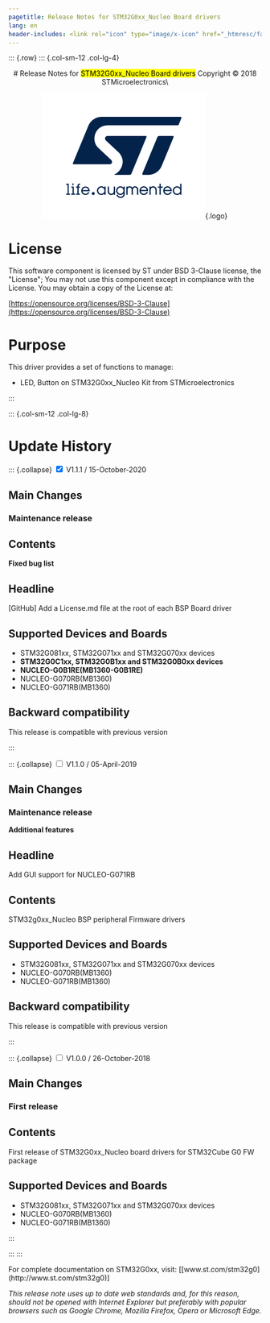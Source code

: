 ```yaml
---
pagetitle: Release Notes for STM32G0xx_Nucleo Board drivers
lang: en
header-includes: <link rel="icon" type="image/x-icon" href="_htmresc/favicon.png" />
---
```


::: {.row}
::: {.col-sm-12 .col-lg-4}

<center>
# Release Notes for <mark>STM32G0xx_Nucleo Board drivers</mark>
Copyright &copy; 2018 STMicroelectronics\
    
[![ST logo](_htmresc/st_logo_2020.png)](https://www.st.com){.logo}
</center>

# License

This software component is licensed by ST under BSD 3-Clause license, the "License"; You may not use this component except in compliance with the License. You may obtain a copy of the License at:

[https://opensource.org/licenses/BSD-3-Clause](https://opensource.org/licenses/BSD-3-Clause)

# Purpose

This driver provides a set of functions to manage:

- LED, Button on STM32G0xx_Nucleo Kit from STMicroelectronics

:::

::: {.col-sm-12 .col-lg-8}
# Update History
::: {.collapse}
<input type="checkbox" id="collapse-section3" checked aria-hidden="true">
<label for="collapse-section3" aria-hidden="true">V1.1.1 / 15-October-2020</label>
<div>

## Main Changes

### Maintenance release

## Contents

**Fixed bug list**

  Headline
  --------
  [GitHub] Add a License.md file at the root of each BSP Board driver

## Supported Devices and Boards
- STM32G081xx, STM32G071xx and STM32G070xx devices
- **STM32G0C1xx, STM32G0B1xx and STM32G0B0xx devices**
- **NUCLEO-G0B1RE(MB1360-G0B1RE)**
- NUCLEO-G070RB(MB1360)
- NUCLEO-G071RB(MB1360)

## Backward compatibility

This release is compatible with previous version

</div>
:::

::: {.collapse}
<input type="checkbox" id="collapse-section2" aria-hidden="true">
<label for="collapse-section2" aria-hidden="true">V1.1.0 / 05-April-2019</label>
<div>

## Main Changes

### Maintenance release

**Additional features**

  Headline
  --------
  Add GUI support for NUCLEO-G071RB

## Contents

STM32g0xx_Nucleo BSP peripheral Firmware drivers

## Supported Devices and Boards
- STM32G081xx, STM32G071xx and STM32G070xx devices
- NUCLEO-G070RB(MB1360)
- NUCLEO-G071RB(MB1360)

## Backward compatibility

This release is compatible with previous version

</div>
:::

::: {.collapse}
<input type="checkbox" id="collapse-section1" unchecked aria-hidden="true">
<label for="collapse-section1" aria-hidden="true">V1.0.0 / 26-October-2018</label>
<div>

## Main Changes

### First release

## Contents

First release of STM32G0xx_Nucleo board drivers for STM32Cube G0 FW package

## Supported Devices and Boards
- STM32G081xx, STM32G071xx and STM32G070xx devices
- NUCLEO-G070RB(MB1360)
- NUCLEO-G071RB(MB1360)

</div>
:::

:::
:::

<footer class="sticky">
For complete documentation on STM32G0xx, visit: [[www.st.com/stm32g0](http://www.st.com/stm32g0)]

*This release note uses up to date web standards and, for this reason, should not be opened with Internet Explorer but preferably with popular browsers such as Google Chrome, Mozilla Firefox, Opera or Microsoft Edge.*
</footer>
